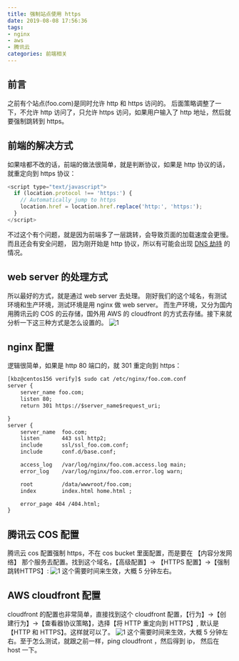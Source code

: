 ```yaml
---
title: 强制站点使用 https
date: 2019-08-08 17:56:36
tags: 
- nginx
- aws
- 腾讯云
categories: 前端相关
---
```

## 前言
之前有个站点(foo.com)是同时允许 http 和 https 访问的。 后面策略调整了一下，不允许 http 访问了，只允许 https 访问，如果用户输入了 http 地址，然后就要强制跳转到 https。
## 前端的解决方式
如果啥都不改的话，前端的做法很简单，就是判断协议，如果是 http 协议的话，就重定向到 https 协议：
```javascript
<script type="text/javascript">
  if (location.protocol !== 'https:') {
    // Automatically jump to https
    location.href = location.href.replace('http:', 'https:');
  }
</script>
```
<!--more-->
不过这个有个问题，就是因为前端多了一层跳转，会导致页面的加载速度会更慢。而且还会有安全问题， 因为刚开始是 http 协议，所以有可能会出现 [DNS 劫持](https://baike.baidu.com/item/DNS%E5%8A%AB%E6%8C%81/6739044?fr=aladdin) 的情况。
## web server 的处理方式
所以最好的方式，就是通过 web server 去处理。 刚好我们的这个域名，有测试环境和生产环境，测试环境是用 nginx 做 web server。 而生产环境，又分为国内用腾讯云的 COS 的云存储，国外用 AWS 的 cloudfront 的方式去存储。接下来就分析一下这三种方式是怎么设置的。
![1](1.png)
## nginx 配置
逻辑很简单，如果是 http 80 端口的，就 301 重定向到 https：
```html
[kbz@centos156 verify]$ sudo cat /etc/nginx/foo.com.conf
server {
    server_name foo.com;
    listen 80;
    return 301 https://$server_name$request_uri;

}
server {
    server_name  foo.com;
    listen       443 ssl http2;
    include      ssl/ssl_foo.com.conf;
    include      conf.d/base.conf;

    access_log   /var/log/nginx/foo.com.access.log main;
    error_log    /var/log/nginx/foo.com.error.log warn;

    root         /data/wwwroot/foo.com;
    index        index.html home.html ;

    error_page 404 /404.html;
}
```
## 腾讯云 COS 配置
腾讯云 cos 配置强制 https，不在 cos bucket 里面配置，而是要在 【内容分发网络】 那个服务去配置。找到这个域名，【高级配置】-> 【HTTPS 配置】->【强制跳转HTTPS】:
![1](2.png)
这个需要时间来生效，大概 5 分钟左右。
## AWS cloudfront 配置
cloudfront 的配置也非常简单，直接找到这个 cloudfront 配置，【行为】->【创建行为】->【查看器协议策略】，选择【将 HTTP 重定向到 HTTPS】, 默认是 【HTTP 和 HTTPS】。这样就可以了。
![1](3.png)
这个需要时间来生效，大概 5 分钟左右。至于怎么测试，就跟之前一样，ping cloudfront ，然后得到 ip， 然后在 host 一下。
